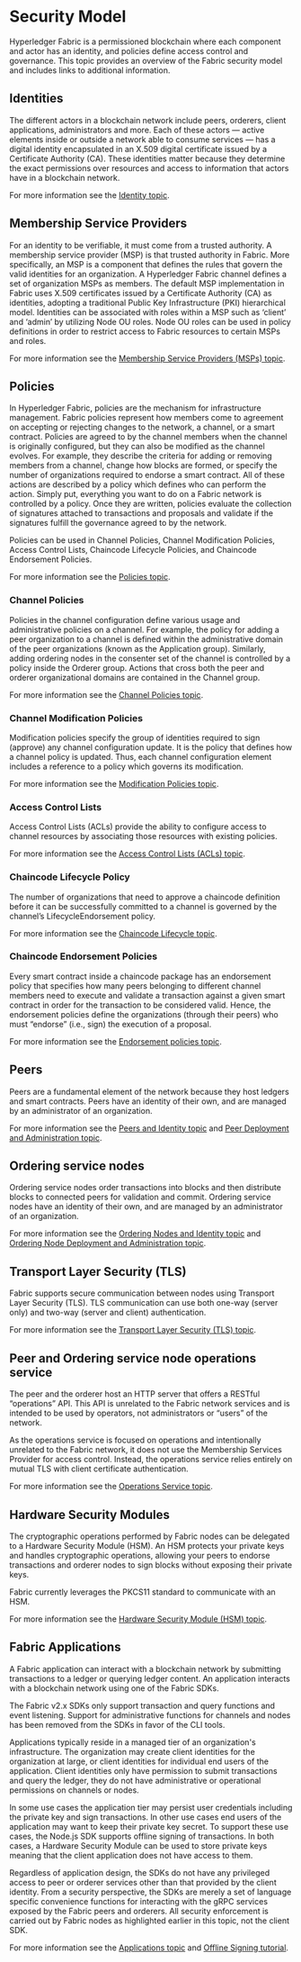 # Security Model

Hyperledger Fabric is a permissioned blockchain where each component and actor has an identity, and policies define access control and governance.
This topic provides an overview of the Fabric security model and includes links to additional information.

## Identities

The different actors in a blockchain network include peers, orderers, client applications, administrators and more.
Each of these actors — active elements inside or outside a network able to consume services — has a digital identity encapsulated in an X.509 digital certificate issued by a Certificate Authority (CA).
These identities matter because they determine the exact permissions over resources and access to information that actors have in a blockchain network.

For more information see the [Identity topic](./identity/identity.html).

## Membership Service Providers

For an identity to be verifiable, it must come from a trusted authority.
A membership service provider (MSP) is that trusted authority in Fabric.
More specifically, an MSP is a component that defines the rules that govern the valid identities for an organization.
A Hyperledger Fabric channel defines a set of organization MSPs as members.
The default MSP implementation in Fabric uses X.509 certificates issued by a Certificate Authority (CA) as identities, adopting a traditional Public Key Infrastructure (PKI) hierarchical model.
Identities can be associated with roles within a MSP such as ‘client’ and ‘admin’ by utilizing Node OU roles.
Node OU roles can be used in policy definitions in order to restrict access to Fabric resources to certain MSPs and roles.

For more information see the [Membership Service Providers (MSPs) topic](./membership/membership.html).

## Policies

In Hyperledger Fabric, policies are the mechanism for infrastructure management.
Fabric policies represent how members come to agreement on accepting or rejecting changes to the network, a channel, or a smart contract.
Policies are agreed to by the channel members when the channel is originally configured, but they can also be modified as the channel evolves.
For example, they describe the criteria for adding or removing members from a channel, change how blocks are formed, or specify the number of organizations required to endorse a smart contract.
All of these actions are described by a policy which defines who can perform the action.
Simply put, everything you want to do on a Fabric network is controlled by a policy.
Once they are written, policies evaluate the collection of signatures attached to transactions and proposals and validate if the signatures fulfill the governance agreed to by the network.

Policies can be used in Channel Policies, Channel Modification Policies, Access Control Lists, Chaincode Lifecycle Policies, and Chaincode Endorsement Policies.

For more information see the [Policies topic](./policies/policies.html).

### Channel Policies

Policies in the channel configuration define various usage and administrative policies on a channel.
For example, the policy for adding a peer organization to a channel is defined within the administrative domain of the peer organizations (known as the Application group).
Similarly, adding ordering nodes in the consenter set of the channel is controlled by a policy inside the Orderer group.
Actions that cross both the peer and orderer organizational domains are contained in the Channel group.

For more information see the [Channel Policies topic](./policies/policies.html#how-are-policies-implemented).

### Channel Modification Policies

Modification policies specify the group of identities required to sign (approve) any channel configuration update.
It is the policy that defines how a channel policy is updated.
Thus, each channel configuration element includes a reference to a policy which governs its modification.

For more information see the [Modification Policies topic](./policies/policies.html#modification-policies).

### Access Control Lists

Access Control Lists (ACLs) provide the ability to configure access to channel resources by associating those resources with existing policies.

For more information see the [Access Control Lists (ACLs) topic](./access_control.html).

### Chaincode Lifecycle Policy

The number of organizations that need to approve a chaincode definition before it can be successfully committed to a channel is governed by the channel’s LifecycleEndorsement policy.

For more information see the [Chaincode Lifecycle topic](./chaincode_lifecycle.html).

### Chaincode Endorsement Policies

Every smart contract inside a chaincode package has an endorsement policy that specifies how many peers belonging to different channel members need to execute and validate a transaction against a given smart contract in order for the transaction to be considered valid.
Hence, the endorsement policies define the organizations (through their peers) who must “endorse” (i.e., sign) the execution of a proposal.

For more information see the [Endorsement policies topic](./policies/policies.html#chaincode-endorsement-policies).

## Peers

Peers are a fundamental element of the network because they host ledgers and smart contracts.
Peers have an identity of their own, and are managed by an administrator of an organization.

For more information see the [Peers and Identity topic](./peers/peers.html#peers-and-identity) and [Peer Deployment and Administration topic](./deploypeer/peerdeploy.html).

## Ordering service nodes

Ordering service nodes order transactions into blocks and then distribute blocks to connected peers for validation and commit.
Ordering service nodes have an identity of their own, and are managed by an administrator of an organization.

For more information see the [Ordering Nodes and Identity topic](./orderer/ordering_service.html#orderer-nodes-and-identity) and [Ordering Node Deployment and Administration topic](./deployorderer/ordererdeploy.html).

## Transport Layer Security (TLS)

Fabric supports secure communication between nodes using Transport Layer Security (TLS).
TLS communication can use both one-way (server only) and two-way (server and client) authentication.

For more information see the [Transport Layer Security (TLS) topic](./enable_tls.html).

## Peer and Ordering service node operations service

The peer and the orderer host an HTTP server that offers a RESTful “operations” API.
This API is unrelated to the Fabric network services and is intended to be used by operators, not administrators or “users” of the network.

As the operations service is focused on operations and intentionally unrelated to the Fabric network, it does not use the Membership Services Provider for access control.
Instead, the operations service relies entirely on mutual TLS with client certificate authentication.

For more information see the [Operations Service topic](./operations_service.html).

## Hardware Security Modules

The cryptographic operations performed by Fabric nodes can be delegated to a Hardware Security Module (HSM).
An HSM protects your private keys and handles cryptographic operations, allowing your peers to endorse transactions and orderer nodes to sign blocks without exposing their private keys.

Fabric currently leverages the PKCS11 standard to communicate with an HSM.

For more information see the [Hardware Security Module (HSM) topic](./hsm.html).

## Fabric Applications

A Fabric application can interact with a blockchain network by submitting transactions to a ledger or querying ledger content.
An application interacts with a blockchain network using one of the Fabric SDKs.

The Fabric v2.x SDKs only support transaction and query functions and event listening.
Support for administrative functions for channels and nodes has been removed from the SDKs in favor of the CLI tools.

Applications typically reside in a managed tier of an organization's infrastructure.
The organization may create client identities for the organization at large, or client identities for individual end users of the application.
Client identities only have permission to submit transactions and query the ledger, they do not have administrative or operational permissions on channels or nodes.

In some use cases the application tier may persist user credentials including the private key and sign transactions.
In other use cases end users of the application may want to keep their private key secret.
To support these use cases, the Node.js SDK supports offline signing of transactions.
In both cases, a Hardware Security Module can be used to store private keys meaning that the client application does not have access to them.

Regardless of application design, the SDKs do not have any privileged access to peer or orderer services other than that provided by the client identity.
From a security perspective, the SDKs are merely a set of language specific convenience functions for interacting with the gRPC services exposed by the Fabric peers and orderers.
All security enforcement is carried out by Fabric nodes as highlighted earlier in this topic, not the client SDK.

For more information see the [Applications topic](./developapps/application.html) and [Offline Signing tutorial](https://hyperledger.github.io/fabric-sdk-node/release-2.2/tutorial-sign-transaction-offline.html).

<!--- Licensed under Creative Commons Attribution 4.0 International License
https://creativecommons.org/licenses/by/4.0/ -->
